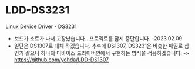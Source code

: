 # LDD-DS3231
Linux Device Driver - DS3231

- 보드가 소트가 나서 고장났습니다.. 프로젝트를 잠시 중단합니다. -2023.02.09
- 일단은 DS1307로 대체 하겠습니다. 추후에 DS1307, DS3231은 비슷한 패밀로 칩인거 같으니 하나의 디바이스 드라이버안에서 구현하는 방식을 적용하겠습니다. -> https://github.com/yohda/LDD-DS1307
